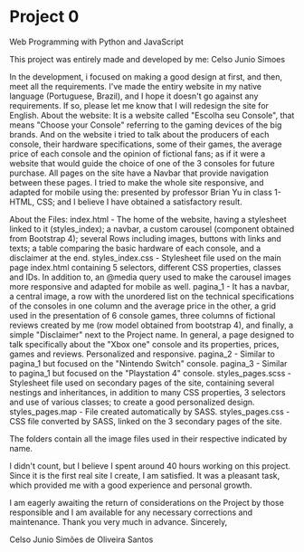 # Project 0

Web Programming with Python and JavaScript

This project was entirely made and developed by me: Celso Junio Simoes

In the development, i focused on making a good design at first, and then, meet all the requirements.
I've made the entiry website in my native language (Portuguese, Brazil), and I hope it doesn't go against any requirements. If so, please let me know that I will redesign the site for English.
About the website:
It is a website called "Escolha seu Console", that means "Choose your Console" referring to the gaming devices of the big brands.
And on the website i tried to talk about the producers of each console, their hardware specifications, some of their games, the average price of each console and the opinion of fictional fans; as if it were a website that would guide the choice of one of the 3 consoles for future purchase.
All pages on the site have a Navbar that provide navigation between these pages.
I tried to make the whole site responsive, and adapted for mobile using the:
<meta name="viewport" content="width=device-width, initial-scale=1.0"> presented by professor Brian Yu in class 1- HTML, CSS; and I believe I have obtained a satisfactory result.

About the Files:
index.html - The home of the website, having a stylesheet linked to it (styles_index); a navbar, a custom carousel (component obtained from Bootstrap 4); several Rows including images, buttons with links and texts; a table comparing the basic hardware of each console, and a disclaimer at the end.
styles_index.css - Stylesheet file used on the main page index.html containing 5 selectors, different CSS properties, classes and IDs. In addition to, an @media query used to make the carousel images more responsive and adapted for mobile as well.
pagina_1 - It has a navbar, a central image, a row with the unordered list on the technical specifications of the consoles in one column and the average price in the other, a grid used in the presentation of 6 console games, three columns of fictional reviews created by me (row model obtained from bootstrap 4), and finally, a simple "Disclaimer" next to the Project name.
In general, a page designed to talk specifically about the "Xbox one" console and its properties, prices, games and reviews. Personalized and responsive.
pagina_2 - Similar to pagina_1 but focused on the "Nintendo Switch" console.
pagina_3 - Similar to pagina_1 but focused on the "Playstation 4" console.
styles_pages.scss - Stylesheet file used on secondary pages of the site, containing several nestings and inheritances, in addition to many CSS properties, 3 selectors and use of various classes; to create a good personalized design.
styles_pages.map - File created automatically by SASS.
styles_pages.css - CSS file converted by SASS, linked on the 3 secondary pages of the site.

The folders contain all the image files used in their respective indicated by name.

I didn't count, but I believe I spent around 40 hours working on this project. Since it is the first real site I create, I am satisfied. It was a pleasant task, which provided me with a good experience and personal growth.

I am eagerly awaiting the return of considerations on the Project by those responsible and I am available for any necessary corrections and maintenance. Thank you very much in advance.
Sincerely,

Celso Junio Simões de Oliveira  Santos

